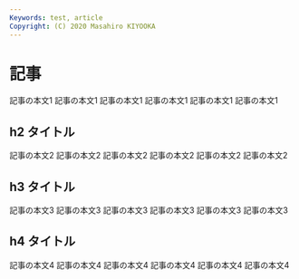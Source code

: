 ```yaml
---
Keywords: test, article
Copyright: (C) 2020 Masahiro KIYOOKA
---
```


# 記事

記事の本文1
記事の本文1
記事の本文1
記事の本文1
記事の本文1
記事の本文1

## h2 タイトル

記事の本文2
記事の本文2
記事の本文2
記事の本文2
記事の本文2
記事の本文2

## h3 タイトル

記事の本文3
記事の本文3
記事の本文3
記事の本文3
記事の本文3
記事の本文3

## h4 タイトル

記事の本文4
記事の本文4
記事の本文4
記事の本文4
記事の本文4
記事の本文4
